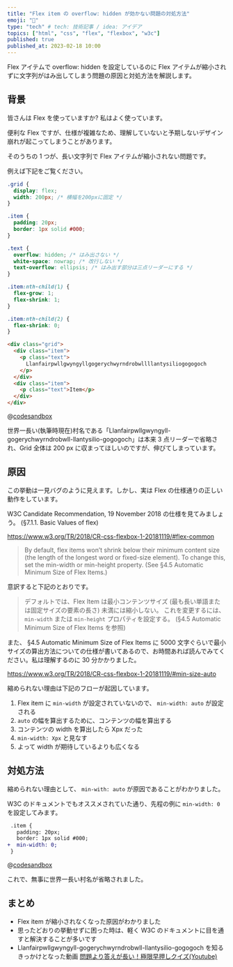 ```yaml
---
title: "Flex item の overflow: hidden が効かない問題の対処方法"
emoji: "🥲"
type: "tech" # tech: 技術記事 / idea: アイデア
topics: ["html", "css", "flex", "flexbox", "w3c"]
published: true
published_at: 2023-02-18 10:00
---
```


Flex アイテムで overflow: hidden を設定しているのに Flex アイテムが縮小されずに文字列がはみ出してしまう問題の原因と対処方法を解説します。

## 背景

皆さんは Flex を使っていますか? 私はよく使っています。

便利な Flex ですが、仕様が複雑なため、理解していないと予期しないデザイン崩れが起こってしまうことがあります。

そのうちの 1 つが、長い文字列で Flex アイテムが縮小されない問題です。

例えば下記をご覧ください。

```css
.grid {
  display: flex;
  width: 200px; /* 横幅を200pxに固定 */
}

.item {
  padding: 20px;
  border: 1px solid #000;
}

.text {
  overflow: hidden; /* はみ出さない */
  white-space: nowrap; /* 改行しない */
  text-overflow: ellipsis; /* はみ出す部分は三点リーダーにする */
}

.item:nth-child(1) {
  flex-grow: 1;
  flex-shrink: 1;
}

.item:nth-child(2) {
  flex-shrink: 0;
}
```

```html
<div class="grid">
  <div class="item">
    <p class="text">
      Llanfairpwllgwyngyllgogerychwyrndrobwllllantysiliogogogoch
    </p>
  </div>
  <div class="item">
    <p class="text">Item</p>
  </div>
</div>
```

@[codesandbox](https://codesandbox.io/embed/flex-item-overflow-hidden-439rsu?&theme=light&view=preview)

世界一長い(執筆時現在)村名である「Llanfairpwllgwyngyll-gogerychwyrndrobwll-llantysilio-gogogoch」は本来 3 点リーダーで省略され、Grid 全体は 200 px に収まってほしいのですが、伸びてしまっています。

## 原因

この挙動は一見バグのように見えます。しかし、実は Flex の仕様通りの正しい動作をしています。

W3C Candidate Recommendation, 19 November 2018 の仕様を見てみましょう。 (§7.1.1. Basic Values of flex)

https://www.w3.org/TR/2018/CR-css-flexbox-1-20181119/#flex-common

> By default, flex items won’t shrink below their minimum content size (the length of the longest word or fixed-size element). To change this, set the min-width or min-height property. (See §4.5 Automatic Minimum Size of Flex Items.)

意訳すると下記のとおりです。

> デフォルトでは、Flex Item は最小コンテンツサイズ (最も長い単語または固定サイズの要素の長さ) 未満には縮小しない。
> これを変更するには、 `min-width` または `min-height` プロパティを設定する。 (§4.5 Automatic Minimum Size of Flex Items を参照)

また、 §4.5 Automatic Minimum Size of Flex Items に 5000 文字ぐらいで最小サイズの算出方法についての仕様が書いてあるので、お時間あれば読んでみてください。私は理解するのに 30 分かかりました。

https://www.w3.org/TR/2018/CR-css-flexbox-1-20181119/#min-size-auto

縮められない理由は下記のフローが起因しています。

1. Flex item に `min-width` が設定されていないので、 `min-width: auto` が設定される
1. `auto` の幅を算出するために、コンテンツの幅を算出する
1. コンテンツの width を算出したら Xpx だった
1. `min-width: Xpx` と見なす
1. よって width が期待しているよりも広くなる

## 対処方法

縮められない理由として、 `min-with: auto` が原因であることがわかりました。

W3C のドキュメントでもオススメされていた通り、先程の例に `min-width: 0` を設定してみます。

```diff
 .item {
   padding: 20px;
   border: 1px solid #000;
+  min-width: 0;
 }
```

@[codesandbox](https://codesandbox.io/embed/flex-item-overflow-hidden-with-min-width-0-0mbumq?&theme=light&view=preview)

これで、無事に世界一長い村名が省略されました。

## まとめ

- Flex item が縮小されなくなった原因がわかりました
- 思ったどおりの挙動せずに困った時は、軽く W3C のドキュメントに目を通すと解決することが多いです
- Llanfairpwllgwyngyll-gogerychwyrndrobwll-llantysilio-gogogoch を知るきっかけとなった動画 [問題より答えが長い！極限早押しクイズ(Youtube)](https://www.youtube.com/watch?v=0pPriJMqPEU)
